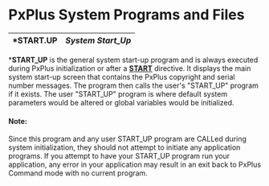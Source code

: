 # PxPlus System Programs and Files  
  
***START.UP** |  **_System Start_Up_**  
---|---  
  
***START_UP** is the general system start-up program and is always executed during PxPlus initialization or after a **[START](../../directives/start.md)** directive. It displays the main system start-up screen that contains the PxPlus copyright and serial number messages. The program then calls the user's "START_UP" program if it exists. The user "START_UP" program is where default system parameters would be altered or global variables would be initialized.

#### **Note:**  
Since this program and any user START_UP program are CALLed during system initialization, they should not attempt to initiate any application programs. If you attempt to have your START_UP program run your application, any error in your application may result in an exit back to PxPlus Command mode with no current program.

